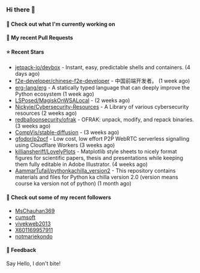 ### Hi there 👋

#### 👷 Check out what I'm currently working on

#### 🔨 My recent Pull Requests


#### ⭐ Recent Stars

- [jetpack-io/devbox](https://github.com/jetpack-io/devbox) - Instant, easy, predictable shells and containers. (4 days ago)
- [f2e-developer/chinese-f2e-developer](https://github.com/f2e-developer/chinese-f2e-developer) - 中国前端开发者。 (1 week ago)
- [erg-lang/erg](https://github.com/erg-lang/erg) - A statically typed language that can deeply improve the Python ecosystem (1 week ago)
- [LSPosed/MagiskOnWSALocal](https://github.com/LSPosed/MagiskOnWSALocal) -  (2 weeks ago)
- [Nickyie/Cybersecurity-Resources](https://github.com/Nickyie/Cybersecurity-Resources) - A Library of various cybersecurity resources (2 weeks ago)
- [redballoonsecurity/ofrak](https://github.com/redballoonsecurity/ofrak) - OFRAK: unpack, modify, and repack binaries. (3 weeks ago)
- [CompVis/stable-diffusion](https://github.com/CompVis/stable-diffusion) -  (3 weeks ago)
- [gfodor/p2pcf](https://github.com/gfodor/p2pcf) - Low cost, low effort P2P WebRTC serverless signalling using Cloudflare Workers (3 weeks ago)
- [killiansheriff/LovelyPlots](https://github.com/killiansheriff/LovelyPlots) - Matplotlib style sheets to nicely format figures for scientific papers, thesis and presentations while keeping them fully editable in Adobe Illustrator. (4 weeks ago)
- [AammarTufail/pythonkachilla_version2](https://github.com/AammarTufail/pythonkachilla_version2) - This repository contains materials and files for Python ka chilla version 2.0 (version means course ka version not of python) (1 month ago)

#### 👯 Check out some of my recent followers

- [MsChauhan369](https://github.com/MsChauhan369)
- [cumsoft](https://github.com/cumsoft)
- [vivekweb2013](https://github.com/vivekweb2013)
- [X601169957911](https://github.com/X601169957911)
- [notmariekondo](https://github.com/notmariekondo)

#### 💬 Feedback

Say Hello, I don't bite!